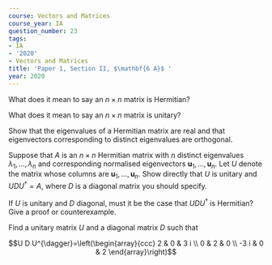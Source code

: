 ```yaml
---
course: Vectors and Matrices
course_year: IA
question_number: 23
tags:
- IA
- '2020'
- Vectors and Matrices
title: 'Paper 1, Section II, $\mathbf{6 A}$ '
year: 2020
---
```




What does it mean to say an $n \times n$ matrix is Hermitian?

What does it mean to say an $n \times n$ matrix is unitary?

Show that the eigenvalues of a Hermitian matrix are real and that eigenvectors corresponding to distinct eigenvalues are orthogonal.

Suppose that $A$ is an $n \times n$ Hermitian matrix with $n$ distinct eigenvalues $\lambda_{1}, \ldots, \lambda_{n}$ and corresponding normalised eigenvectors $\mathbf{u}_{1}, \ldots, \mathbf{u}_{n}$. Let $U$ denote the matrix whose columns are $\mathbf{u}_{1}, \ldots, \mathbf{u}_{n}$. Show directly that $U$ is unitary and $U D U^{\dagger}=A$, where $D$ is a diagonal matrix you should specify.

If $U$ is unitary and $D$ diagonal, must it be the case that $U D U^{\dagger}$ is Hermitian? Give a proof or counterexample.

Find a unitary matrix $U$ and a diagonal matrix $D$ such that

$$U D U^{\dagger}=\left(\begin{array}{ccc}
2 & 0 & 3 i \\
0 & 2 & 0 \\
-3 i & 0 & 2
\end{array}\right)$$
